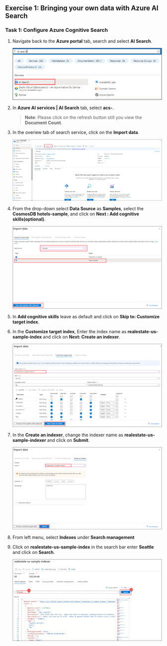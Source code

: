 ## Exercise 1: Bringing your own data with Azure AI Search

### Task 1: Configure Azure Cognitive Search

1. Navigate back to the **Azure portal** tab, search and select **AI Search**.

    ![](./Media/ai-search1.png)    

1. In **Azure AI services | AI Search** tab, select **acs-<inject key="DeploymentID" enableCopy="false"/>**.

   > **Note**: Please click on the refresh button still you view the **Document Count**.

1. In the overiew tab of search service, click on the **Import data**.

    ![](./Media/import-data1.png)    
   
1. From the drop-down select **Data Source** as **Samples**, select the **CosmosDB hotels-sample**, and click on **Next : Add cognitive skills(optional)**.

   ![](./Media/import-data2.png)
   
1. In **Add cognitive skills** leave as default and click on **Skip to: Customize target index**.

1. In the **Customize target index**, Enter the index name as **realestate-us-sample-index** and click on **Next: Create an indexer**.

   ![](./Media/import-data3.png)

1. In the **Create an indexer**, change the indexer name as **realestate-us-sample-indexer** and click on **Submit**.

   ![](./Media/import-data4.png)

1. From left menu, select **Indexes** under **Search management**
    
1. Click on **realestate-us-sample-index** in the search bar enter **Seattle** and click on **Search**.

   ![](./Media/final-indexer.png)
